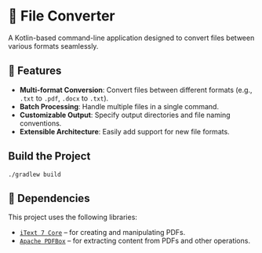 # 📁 File Converter

A Kotlin-based command-line application designed to convert files between various formats seamlessly.

## 🚀 Features

- **Multi-format Conversion**: Convert files between different formats (e.g., `.txt` to `.pdf`, `.docx` to `.txt`).
- **Batch Processing**: Handle multiple files in a single command.
- **Customizable Output**: Specify output directories and file naming conventions.
- **Extensible Architecture**: Easily add support for new file formats.

## Build the Project

`./gradlew build`

## 🔧 Dependencies

This project uses the following libraries:

- [`iText 7 Core`](https://github.com/itext/itext7) – for creating and manipulating PDFs.
- [`Apache PDFBox`](https://pdfbox.apache.org/) – for extracting content from PDFs and other operations.
